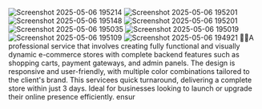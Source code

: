 ![Screenshot 2025-05-06 195214](https://github.com/user-attachments/assets/e358b7ed-5f29-4176-abb9-71f9214aca02)
![Screenshot 2025-05-06 195201](https://github.com/user-attachments/assets/c51245fb-299b-4dfc-b1d4-66c245b6456c)
![Screenshot 2025-05-06 195148](https://github.com/user-attachments/assets/7c78f77f-b4e4-45a9-9a45-940d22f74733)
![Screenshot 2025-05-06 195201](https://github.com/user-attachments/assets/6166acdd-52f1-43df-98fc-c601abc63623)
![Screenshot 2025-05-06 195035](https://github.com/user-attachments/assets/f6fdb668-d354-4f7d-b123-8280dcd43dd3)
![Screenshot 2025-05-06 195019](https://github.com/user-attachments/assets/3f8ad6d8-d25f-4f07-88da-0e6ca2b725f5)
![Screenshot 2025-05-06 195109](https://github.com/user-attachments/assets/2a5ab4ae-e9a6-4de9-b2c2-1f2b4ec28896)
![Screenshot 2025-05-06 194921](https://github.com/user-attachments/assets/732fccea-eab7-408d-8170-4f102319ac8d)
🚀🚀A professional service that involves creating fully functional and visually dynamic e-commerce stores with complete backend features such as shopping carts, payment gateways, and admin panels. The design is responsive and user-friendly, with multiple color combinations tailored to the client's brand. 
This servicees quick turnaround, delivering a complete store within just 3 days. Ideal for businesses looking to launch or upgrade their online presence efficiently.
 ensur
